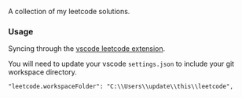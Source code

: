 A collection of my leetcode solutions.

### Usage

Syncing through the [vscode leetcode extension](https://github.com/LeetCode-OpenSource/vscode-leetcode).


You will need to update your vscode `settings.json` to include your git workspace directory.

```
"leetcode.workspaceFolder": "C:\\Users\\update\\this\\leetcode",
```
